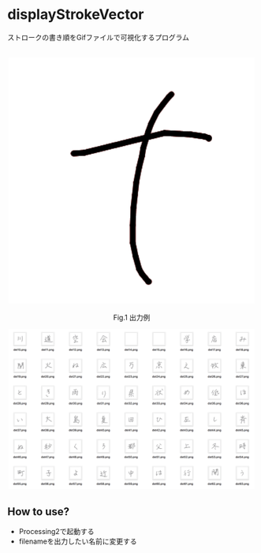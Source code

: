 
# displayStrokeVector
ストロークの書き順をGifファイルで可視化するプログラム

<div align="center">
  <img scr="https://github.com/nshhhin/displayStrokeVector/blob/master/example.gif">
</div>

<div align="CENTER">
<img src=https://github.com/nshhhin/displayStrokeVector/blob/master/example.gif" width="500px" height=auto>
<p>Fig.1 出力例</p>
<img src="https://github.com/nshhhin/Images/blob/master/getRect_demo2.png" width=500px" height=auto>
</div>


## How to use?
- Processing2で起動する
- filenameを出力したい名前に変更する

